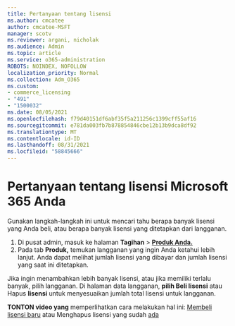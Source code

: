 ```yaml
---
title: Pertanyaan tentang lisensi
ms.author: cmcatee
author: cmcatee-MSFT
manager: scotv
ms.reviewer: argani, nicholak
ms.audience: Admin
ms.topic: article
ms.service: o365-administration
ROBOTS: NOINDEX, NOFOLLOW
localization_priority: Normal
ms.collection: Adm_O365
ms.custom:
- commerce_licensing
- "491"
- "1500032"
ms.date: 08/05/2021
ms.openlocfilehash: f79d40151df6abf35f5a211256c1399cff55af16
ms.sourcegitcommit: e781da003fb7b878854846cbe12b13b9dca8df92
ms.translationtype: MT
ms.contentlocale: id-ID
ms.lasthandoff: 08/31/2021
ms.locfileid: "58845666"
---
```

# <a name="questions-about-your-microsoft-365-license"></a>Pertanyaan tentang lisensi Microsoft 365 Anda

Gunakan langkah-langkah ini untuk mencari tahu berapa banyak lisensi yang Anda beli, atau berapa banyak lisensi yang ditetapkan dari langganan.
  
1. Di pusat admin, masuk ke halaman **Tagihan** \> **[Produk Anda.](https://go.microsoft.com/fwlink/p/?linkid=842054)**
2. Pada tab **Produk,** temukan langganan yang ingin Anda ketahui lebih lanjut. Anda dapat melihat jumlah lisensi yang dibayar dan jumlah lisensi yang saat ini ditetapkan.

Jika ingin menambahkan lebih banyak lisensi, atau jika memiliki terlalu banyak, pilih langganan. Di halaman data langganan, **pilih Beli lisensi** atau Hapus **lisensi** untuk menyesuaikan jumlah total lisensi untuk langganan.

**TONTON video yang** memperlihatkan cara melakukan hal ini: [Membeli lisensi baru](https://go.microsoft.com/fwlink/p/?linkid=2154857) atau Menghapus lisensi yang sudah [ada](https://go.microsoft.com/fwlink/p/?linkid=2154938)